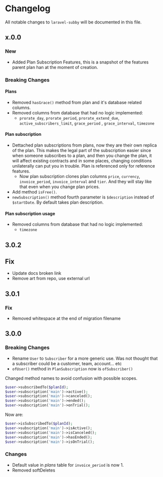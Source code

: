 # Changelog

All notable changes to `laravel-subby` will be documented in this file.

## x.0.0

### New

- Added Plan Subscription Features, this is a snapshot of the features parent plan han at the moment of creation.

### Breaking Changes

#### Plans

- Removed `hasGrace()` method from plan and it's database related columns.
- Removed columns from database that had no logic implemented:
    - `prorate_day`, `prorate_period`, `prorate_extend_due`, `active_subscribers_limit`, `grace_period`
      , `grace_interval`, `timezone`

#### Plan subscription

- Dettached plan subscriptions from plans, now they are their own replica of the plan. This makes the legal part of the
  subscription easier since when someone subscribes to a plan, and then you change the plan, it will affect existing
  contracts and in some places, changing conditions unilaterally can put you in trouble. Plan is referenced only for
  reference features.
    - Now plan subscription clones plan columns `price`, `currency`, `invoice_period`, `invoice_interval` and `tier`.
      And they will stay like that even when you change plan prices.
- Add method `isFree()`.
- `newSubscription()` method fourth parameter is `$description` instead of `$startDate`. By default takes plan
  description.

#### Plan subscription usage

- Removed columns from database that had no logic implemented:
    - `timezone`

## 3.0.2

## Fix

- Update docs broken link
- Remove art from repo, use external url

## 3.0.1

### Fix

- Removed whitespace at the end of migration filename

## 3.0.0

### Breaking Changes

- Rename `User` to `Subscriber` for a more generic use. Was not thought that a subscriber could be a customer, team,
  account... etc
- `ofUser()` method in `PlanSubscription` now is `ofSubscriber()`

Changed method names to avoid confusion with possible scopes.

```php
$user->subscribedTo($planId);
$user->subscription('main')->active();
$user->subscription('main')->canceled();
$user->subscription('main')->ended();
$user->subscription('main')->onTrial();
```

Now are:

```php
$user->isSubscribedTo($planId);
$user->subscription('main')->isActive();
$user->subscription('main')->isCanceled();
$user->subscription('main')->hasEnded();
$user->subscription('main')->isOnTrial();
```

### Changes

- Default value in *plans* table for `invoice_period` is now 1.
- Removed softDeletes
